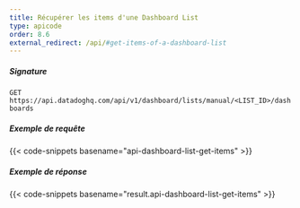 ```yaml
---
title: Récupérer les items d'une Dashboard List
type: apicode
order: 8.6
external_redirect: /api/#get-items-of-a-dashboard-list
---
```


##### Signature

`GET https://api.datadoghq.com/api/v1/dashboard/lists/manual/<LIST_ID>/dashboards`

##### Exemple de requête

{{< code-snippets basename="api-dashboard-list-get-items" >}}

##### Exemple de réponse

{{< code-snippets basename="result.api-dashboard-list-get-items" >}}
